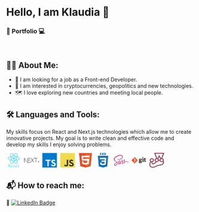 # Hello, I am Klaudia 👋
### :link: Portfolio :computer:

<br>

## 👩‍💻 About Me:
- 🔭 I am looking for a job as a Front-end Developer.
- 🌱 I am interested in cryptocurrencies, geopolitics and new technologies.
- 🗺️ I love exploring new countries and meeting local people.

## 🛠️ Languages and Tools:
My skills focus on React and Next.js technologies which allow me to create innovative projects. My goal is to write clean and effective code and develop my skills I enjoy solving problems.
<div>
  <img src="https://github.com/devicons/devicon/blob/master/icons/react/react-original-wordmark.svg" title="React" alt="React" width="40" height="40"/>&nbsp;
  <img src="https://github.com/devicons/devicon/blob/master/icons/nextjs/nextjs-original-wordmark.svg" title="NextJS" **alt="NextJS" width="40" height"40"/>&nbsp;
  <img src="https://github.com/devicons/devicon/blob/master/icons/typescript/typescript-original.svg" title="Typescript" **alt="Typescript" width="40" height="40"/>&nbsp;
  <img src="https://github.com/devicons/devicon/blob/master/icons/javascript/javascript-original.svg" title="JavaScript" alt="JavaScript" width="40" height="40"/>&nbsp;
  <img src="https://github.com/devicons/devicon/blob/master/icons/html5/html5-original.svg" title="HTML5" alt="HTML" width="40" height="40"/>&nbsp;
  <img src="https://github.com/devicons/devicon/blob/master/icons/css3/css3-plain-wordmark.svg"  title="CSS3" alt="CSS" width="40" height="40"/>&nbsp;
  <img src="https://github.com/devicons/devicon/blob/master/icons/sass/sass-original.svg" title="SASS" **alt="Sass" width="40" height="40"/>&nbsp;
  <img src="https://github.com/devicons/devicon/blob/master/icons/git/git-original-wordmark.svg" title="Git" **alt="Git" width="40" height="40"/>&nbsp;
  <img src="https://github.com/devicons/devicon/blob/master/icons/jest/jest-plain.svg" title="JEST" **alt="Jest" width="40" height="40"/>&nbsp;
</div>

## 📬 How to reach me:
📧 
<a href="[your-linkedin-URL](https://www.linkedin.com/in/klaudia-zygmunt/)">
  <img src="https://img.shields.io/badge/LinkedIn-blue?style=for-the-badge&logo=linkedin&logoColor=white" alt="LinkedIn Badge"/>
</a>
